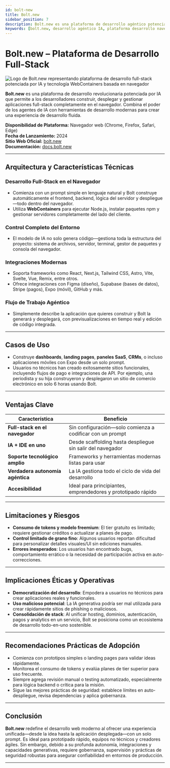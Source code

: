 ```yaml
---
id: bolt-new
title: Bolt.new
sidebar_position: 7
description: Bolt.new es una plataforma de desarrollo agéntico potenciada por IA que permite generar, ejecutar, editar y desplegar aplicaciones full-stack directamente desde el navegador sin configuración local.
keywords: [bolt.new, desarrollo agéntico IA, plataforma desarrollo navegador, webcontainers, generación aplicaciones IA, desarrollo full-stack navegador, stackblitz]
---
```


# Bolt.new – Plataforma de Desarrollo Full-Stack

<img src="/img/artificial-intelligence/tools/bolt.svg" alt="Logo de Bolt.new representando plataforma de desarrollo full-stack potenciada por IA y tecnología WebContainers basada en navegador" class="ai-logo logo-bolt" />

**Bolt.new** es una plataforma de desarrollo revolucionaria potenciada por IA que permite a los desarrolladores construir, desplegar y gestionar aplicaciones full-stack completamente en el navegador. Combina el poder de los agentes de IA con herramientas de desarrollo modernas para crear una experiencia de desarrollo fluida.

**Disponibilidad de Plataforma:** Navegador web (Chrome, Firefox, Safari, Edge)  
**Fecha de Lanzamiento:** 2024  
**Sitio Web Oficial:** [bolt.new](https://bolt.new)  
**Documentación:** [docs.bolt.new](https://docs.bolt.new)  

---

## Arquitectura y Características Técnicas

### Desarrollo Full-Stack en el Navegador
- Comienza con un prompt simple en lenguaje natural y Bolt construye automáticamente el frontend, backend, lógica del servidor y despliegue—todo dentro del navegador.  
- Utiliza **WebContainers** para ejecutar Node.js, instalar paquetes npm y gestionar servidores completamente del lado del cliente.

### Control Completo del Entorno
- El modelo de IA no solo genera código—gestiona toda la estructura del proyecto: sistema de archivos, servidor, terminal, gestor de paquetes y consola del navegador.

### Integraciones Modernas
- Soporta frameworks como React, Next.js, Tailwind CSS, Astro, Vite, Svelte, Vue, Remix, entre otros.  
- Ofrece integraciones con Figma (diseño), Supabase (bases de datos), Stripe (pagos), Expo (móvil), GitHub y más.

### Flujo de Trabajo Agéntico
- Simplemente describe la aplicación que quieres construir y Bolt la generará y desplegará, con previsualizaciones en tiempo real y edición de código integrada.

---

## Casos de Uso

- Construye **dashboards**, **landing pages**, **paneles SaaS**, **CRMs**, o incluso aplicaciones móviles con Expo desde un solo prompt.  
- Usuarios no técnicos han creado exitosamente sitios funcionales, incluyendo flujos de pago e integraciones de API. Por ejemplo, una periodista y su hija construyeron y desplegaron un sitio de comercio electrónico en solo 6 horas usando Bolt.

---

## Ventajas Clave

| Característica                    | Beneficio                                           |
|-----------------------------------|-----------------------------------------------------|
| **Full-stack en el navegador**    | Sin configuración—solo comienza a codificar con un prompt |
| **IA + IDE en uno**               | Desde scaffolding hasta despliegue sin salir del navegador |
| **Soporte tecnológico amplio**    | Frameworks y herramientas modernas listas para usar |
| **Verdadera autonomía agéntica**  | La IA gestiona todo el ciclo de vida del desarrollo |
| **Accesibilidad**                 | Ideal para principiantes, emprendedores y prototipado rápido |

---

## Limitaciones y Riesgos

- **Consumo de tokens y modelo freemium**: El tier gratuito es limitado; requiere gestionar créditos o actualizar a planes de pago.  
- **Control limitado de grano fino**: Algunos usuarios reportan dificultad para personalizar detalles visuales/UI sin ediciones manuales.  
- **Errores inesperados**: Los usuarios han encontrado bugs, comportamiento errático o la necesidad de participación activa en auto-correcciones.

---

## Implicaciones Éticas y Operativas

- **Democratización del desarrollo**: Empodera a usuarios no técnicos para crear aplicaciones reales y funcionales.  
- **Uso malicioso potencial**: La IA generativa podría ser mal utilizada para crear rápidamente sitios de phishing o maliciosos.  
- **Consolidación de stack**: Al unificar hosting, dominios, autenticación, pagos y analytics en un servicio, Bolt se posiciona como un ecosistema de desarrollo todo-en-uno sostenible.

---

## Recomendaciones Prácticas de Adopción

- Comienza con prototipos simples o landing pages para validar ideas rápidamente.  
- Monitorea el consumo de tokens y evalúa planes de tier superior para uso frecuente.  
- Siempre agrega revisión manual o testing automatizado, especialmente para lógica backend o crítica para la misión.  
- Sigue las mejores prácticas de seguridad: establece límites en auto-despliegue, revisa dependencias y aplica gobernanza.

---

## Conclusión

**Bolt.new** redefine el desarrollo web moderno al ofrecer una experiencia unificada—desde la idea hasta la aplicación desplegada—con un solo prompt. Es ideal para prototipado rápido, equipos no técnicos y creadores ágiles. Sin embargo, debido a su profunda autonomía, integraciones y capacidades generativas, requiere gobernanza, supervisión y prácticas de seguridad robustas para asegurar confiabilidad en entornos de producción.

---


